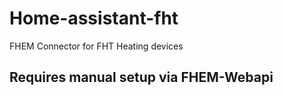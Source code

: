 # Home-assistant-fht
FHEM Connector for FHT Heating devices

## Requires manual setup via FHEM-Webapi
